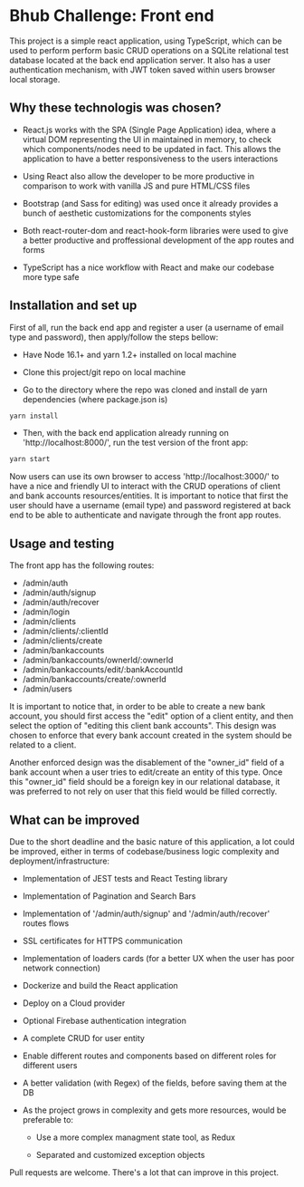 # Bhub Challenge: Front end

This project is a simple react application, using TypeScript, which can be used to perform perform basic CRUD
operations on a SQLite relational test database located at the back end application server. It also has a user authentication mechanism, with JWT token saved within users browser local storage.

## Why these technologis was chosen?

- React.js works with the SPA (Single Page Application) idea, where a virtual DOM representing the UI in maintained in memory, to check which components/nodes need to be updated in fact. This allows the application to have a better responsiveness to the users interactions

- Using React also allow the developer to be more productive in comparison to work with vanilla JS and pure HTML/CSS files

- Bootstrap (and Sass for editing) was used once it already provides a bunch of aesthetic customizations for the components styles

- Both react-router-dom and react-hook-form libraries were used to give a better productive and proffessional development of the app routes and forms

- TypeScript has a nice workflow with React and make our codebase more type safe

## Installation and set up

First of all, run the back end app and register a user (a username of email type and password), then apply/follow the steps bellow:

- Have Node 16.1+ and yarn 1.2+ installed on local machine

- Clone this project/git repo on local machine

- Go to the directory where the repo was cloned and install de yarn dependencies (where package.json is)

```bash
yarn install
```

- Then, with the back end application already running on 'http://localhost:8000/', run the test version of the front app:

```bash
yarn start
```

Now users can use its own browser to access 'http://localhost:3000/' to have a nice and friendly UI to interact with the CRUD operations of client and bank accounts resources/entities. It is important to notice that first the user should have a username (email type) and password registered at back end to be able to authenticate and navigate through the front app routes.

## Usage and testing

The front app has the following routes:

- /admin/auth
- /admin/auth/signup
- /admin/auth/recover
- /admin/login
- /admin/clients
- /admin/clients/:clientId
- /admin/clients/create
- /admin/bankaccounts
- /admin/bankaccounts/ownerId/:ownerId
- /admin/bankaccounts/edit/:bankAccountId
- /admin/bankaccounts/create/:ownerId
- /admin/users

It is important to notice that, in order to be able to create a new bank account, you should first access the "edit" option of a client entity, and then select the option of "editing this client bank accounts". This design was chosen to enforce that every bank account created in the system should be related to a client.

Another enforced design was the disablement of the "owner_id" field of a bank account when a user tries to edit/create an entity of this type. Once this "owner_id" field should be a foreign key in our relational database, it was preferred to not rely on user that this field would be filled correctly.

## What can be improved

Due to the short deadline and the basic nature of this application, a lot could be improved, either in terms of codebase/business logic complexity and deployment/infrastructure:

- Implementation of JEST tests and React Testing library

- Implementation of Pagination and Search Bars

- Implementation of '/admin/auth/signup' and '/admin/auth/recover' routes flows

- SSL certificates for HTTPS communication

- Implementation of loaders cards (for a better UX when the user has poor network connection)

- Dockerize and build the React application

- Deploy on a Cloud provider

- Optional Firebase authentication integration

- A complete CRUD for user entity

- Enable different routes and components based on different roles for different users

- A better validation (with Regex) of the fields, before saving them at the DB

- As the project grows in complexity and gets more resources, would be preferable to:

    - Use a more complex managment state tool, as Redux

    - Separated and customized exception objects


Pull requests are welcome. There's a lot that can improve in this project.
